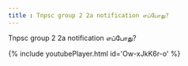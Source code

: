```yaml
---
title : Tnpsc group 2 2a notification எப்போது?
---
```


Tnpsc group 2 2a notification எப்போது?



{% include youtubePlayer.html id='Ow-xJkK6r-o' %}
